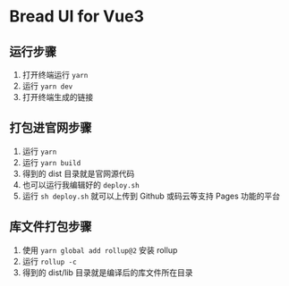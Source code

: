 # Bread UI for Vue3
## 运行步骤
1. 打开终端运行 `yarn`
2. 运行 `yarn dev`
3. 打开终端生成的链接
## 打包进官网步骤
1. 运行 `yarn`
2. 运行 `yarn build`
3. 得到的 dist 目录就是官网源代码
4. 也可以运行我编辑好的 `deploy.sh`
5. 运行 `sh deploy.sh` 就可以上传到 Github 或码云等支持 Pages 功能的平台
## 库文件打包步骤
1. 使用 `yarn global add rollup@2` 安装 rollup
2. 运行 `rollup -c`
3. 得到的 dist/lib 目录就是编译后的库文件所在目录
